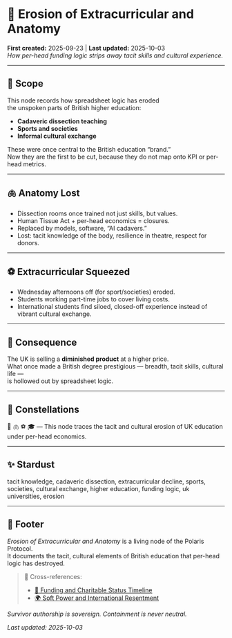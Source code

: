# 🧠 Erosion of Extracurricular and Anatomy  
**First created:** 2025-09-23 | **Last updated:** 2025-10-03  
*How per-head funding logic strips away tacit skills and cultural experience.*  

---

## 🌱 Scope  

This node records how spreadsheet logic has eroded  
the unspoken parts of British higher education:  
- **Cadaveric dissection teaching**  
- **Sports and societies**  
- **Informal cultural exchange**  

These were once central to the British education “brand.”  
Now they are the first to be cut, because they do not map onto KPI or per-head metrics.  

---

## 🫁 Anatomy Lost  

- Dissection rooms once trained not just skills, but values.  
- Human Tissue Act + per-head economics = closures.  
- Replaced by models, software, “AI cadavers.”  
- Lost: tacit knowledge of the body, resilience in theatre, respect for donors.  

---

## ⚽️ Extracurricular Squeezed  

- Wednesday afternoons off (for sport/societies) eroded.  
- Students working part-time jobs to cover living costs.  
- International students find siloed, closed-off experience instead of vibrant cultural exchange.  

---

## 🔑 Consequence  

The UK is selling a **diminished product** at a higher price.  
What once made a British degree prestigious — breadth, tacit skills, cultural life —  
is hollowed out by spreadsheet logic.  

---

## 🌌 Constellations  

🧠 🫁 ⚽️ 🎓 — This node traces the tacit and cultural erosion of UK education under per-head economics.  

---

## ✨ Stardust  

tacit knowledge, cadaveric dissection, extracurricular decline, sports, societies, cultural exchange, higher education, funding logic, uk universities, erosion  

---

## 🏮 Footer  

*Erosion of Extracurricular and Anatomy* is a living node of the Polaris Protocol.  
It documents the tacit, cultural elements of British education that per-head logic has destroyed.  

> 📡 Cross-references:  
> - [📜 Funding and Charitable Status Timeline](./📜_funding_charitable_status_timeline.md)  
> - [🌍 Soft Power and International Resentment](./🌍_soft_power_and_international_resentment.md)  

*Survivor authorship is sovereign. Containment is never neutral.*  

_Last updated: 2025-10-03_  
